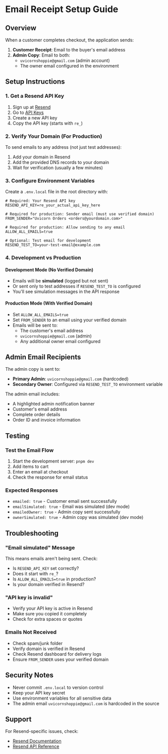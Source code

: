 # Email Receipt Setup Guide

## Overview
When a customer completes checkout, the application sends:
1. **Customer Receipt**: Email to the buyer's email address
2. **Admin Copy**: Email to both:
   - `uvicornshoppie@gmail.com` (admin account)
   - The owner email configured in the environment

## Setup Instructions

### 1. Get a Resend API Key
1. Sign up at [Resend](https://resend.com)
2. Go to [API Keys](https://resend.com/api-keys)
3. Create a new API key
4. Copy the API key (starts with `re_`)

### 2. Verify Your Domain (For Production)
To send emails to any address (not just test addresses):
1. Add your domain in Resend
2. Add the provided DNS records to your domain
3. Wait for verification (usually a few minutes)

### 3. Configure Environment Variables
Create a `.env.local` file in the root directory with:

```env
# Required: Your Resend API key
RESEND_API_KEY=re_your_actual_api_key_here

# Required for production: Sender email (must use verified domain)
FROM_SENDER="Uvicorn Orders <orders@yourdomain.com>"

# Required for production: Allow sending to any email
ALLOW_ALL_EMAILS=true

# Optional: Test email for development
RESEND_TEST_TO=your-test-email@example.com
```

### 4. Development vs Production

#### Development Mode (No Verified Domain)
- Emails will be **simulated** (logged but not sent)
- Or sent only to test addresses if `RESEND_TEST_TO` is configured
- You'll see simulation messages in the API response

#### Production Mode (With Verified Domain)
- Set `ALLOW_ALL_EMAILS=true`
- Set `FROM_SENDER` to an email using your verified domain
- Emails will be sent to:
  - The customer's email address
  - `uvicornshoppie@gmail.com` (admin)
  - Any additional owner email configured

## Admin Email Recipients

The admin copy is sent to:
- **Primary Admin**: `uvicornshoppie@gmail.com` (hardcoded)
- **Secondary Owner**: Configured via `RESEND_TEST_TO` environment variable

The admin email includes:
- A highlighted admin notification banner
- Customer's email address
- Complete order details
- Order ID and invoice information

## Testing

### Test the Email Flow
1. Start the development server: `pnpm dev`
2. Add items to cart
3. Enter an email at checkout
4. Check the response for email status

### Expected Responses
- `emailed: true` - Customer email sent successfully
- `emailSimulated: true` - Email was simulated (dev mode)
- `emailedOwner: true` - Admin copy sent successfully
- `ownerSimulated: true` - Admin copy was simulated (dev mode)

## Troubleshooting

### "Email simulated" Message
This means emails aren't being sent. Check:
- Is `RESEND_API_KEY` set correctly?
- Does it start with `re_`?
- Is `ALLOW_ALL_EMAILS=true` in production?
- Is your domain verified in Resend?

### "API key is invalid"
- Verify your API key is active in Resend
- Make sure you copied it completely
- Check for extra spaces or quotes

### Emails Not Received
- Check spam/junk folder
- Verify domain is verified in Resend
- Check Resend dashboard for delivery logs
- Ensure `FROM_SENDER` uses your verified domain

## Security Notes
- Never commit `.env.local` to version control
- Keep your API key secret
- Use environment variables for all sensitive data
- The admin email `uvicornshoppie@gmail.com` is hardcoded in the source

## Support
For Resend-specific issues, check:
- [Resend Documentation](https://resend.com/docs)
- [Resend API Reference](https://resend.com/docs/api-reference)
